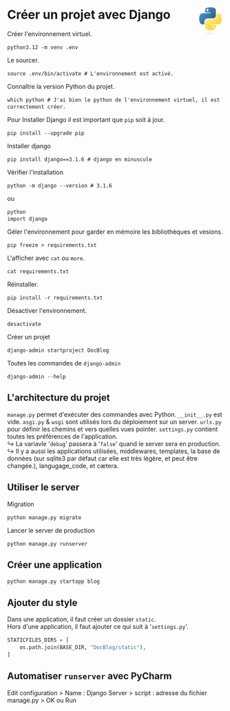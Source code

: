 # **Créer un projet avec Django** <a href="../../"><img align="right" src="../../assets/Python-logo-notext.svg" alt="Python" height="64px"></a>
Créer l'environnement virtuel.
```pwsh
python3.12 -m venv .env
```
<!-- ou venvv -->
Le sourcer<!-- en allant chercher le fichier `activate` dans `venv` ou `env`. Sourcer veut dire activer. -->.
```pwsh
source .env/bin/activate # L'environnement est activé.
```
Connaître la version Python du projet.
```pwsh
which python # J'ai bien le python de l'environnement virtuel, il est correctement créer.
```
Pour Installer Django il est important que `pip` soit à jour.
```pwsh
pip install --upgrade pip
```
Installer django
```pwsh
pip install django==3.1.6 # django en minuscule
```
Vérifier l'installation
```pwsh
python -m django --version # 3.1.6
```
ou
```pwsh
python
import django
```
Géler l'environnement pour garder en mémoire les bibliothèques et vesions.
```pwsh
pip freeze > requirements.txt
```
L'afficher avec `cat` ou `more`.
```pwsh
cat requirements.txt
```
Réinstaller.
```pwsh
pip install -r requirements.txt
```
Désactiver l'environnement.
```pwsh
desactivate
```
Créer un projet
```pwsh
django-admin startproject DocBlog
```
Toutes les commandes de `django-admin`
```pwsh
django-admin --help
```
## **L'architecture du projet**
`manage.py` permet d'exécuter des commandes avec Python.
`__init__.py` est vide.
`asgi.py` & `wsgi` sont utilisés lors du déploiement sur un server.
`urls.py` pour définir les chemins et vers quelles vues pointer.
`settings.py` contient toutes les préférences de l'application.  
↪ La variavle '`debug`' passera à '`false`' quand le server sera en production.  
↪ Il y a aussi les applications utilisées, middlewares, templates, la base de données (sur sqlite3 par défaut car elle est très légère, et peut être changée.), langugage_code, et cætera.
## **Utiliser le server**
Migration
```pwsh
python manage.py migrate
```
Lancer le server de production
```pwsh
python manage.py runserver
```
## **Créer une application <!-- (dans le projet)-->**
```pwsh
python manage.py startapp blog
```
## **Ajouter du style**
Dans une application, il faut créer un dossier `static`.  
Hors d'une application, il faut ajouter ce qui suit à '`settings.py`'.
```py
STATICFILES_DIRS = [
    os.path.join(BASE_DIR, "DocBlog/static"),
]
```
## **Automatiser `runserver` avec PyCharm**
Edit configuration > Name : Django Server > script : adresse du fichier manage.py > OK ou Run